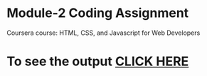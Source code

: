 
# Module-2 Coding Assignment

Coursera course: HTML, CSS, and Javascript for Web Developers

# To see the output [CLICK HERE](https://Nishchal-Guptaa.github.io/assignments/module3/index.html)
